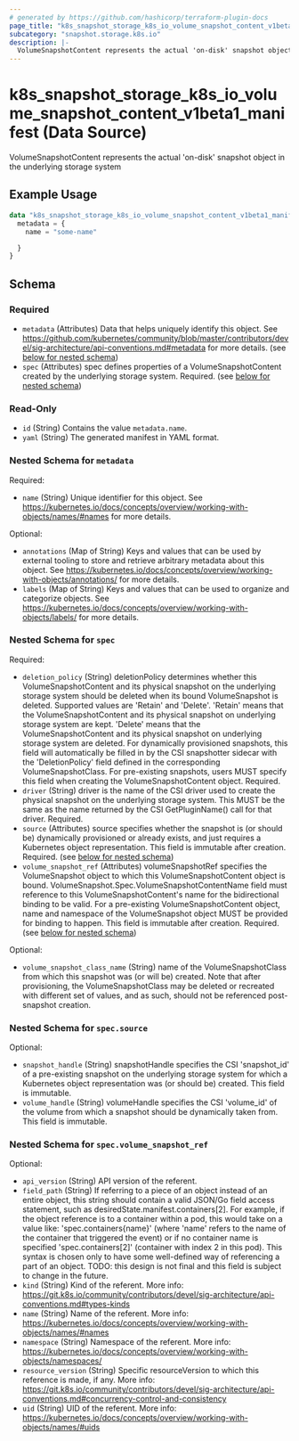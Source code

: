 ```yaml
---
# generated by https://github.com/hashicorp/terraform-plugin-docs
page_title: "k8s_snapshot_storage_k8s_io_volume_snapshot_content_v1beta1_manifest Data Source - terraform-provider-k8s"
subcategory: "snapshot.storage.k8s.io"
description: |-
  VolumeSnapshotContent represents the actual 'on-disk' snapshot object in the underlying storage system
---
```


# k8s_snapshot_storage_k8s_io_volume_snapshot_content_v1beta1_manifest (Data Source)

VolumeSnapshotContent represents the actual 'on-disk' snapshot object in the underlying storage system

## Example Usage

```terraform
data "k8s_snapshot_storage_k8s_io_volume_snapshot_content_v1beta1_manifest" "example" {
  metadata = {
    name = "some-name"

  }
}
```

<!-- schema generated by tfplugindocs -->
## Schema

### Required

- `metadata` (Attributes) Data that helps uniquely identify this object. See https://github.com/kubernetes/community/blob/master/contributors/devel/sig-architecture/api-conventions.md#metadata for more details. (see [below for nested schema](#nestedatt--metadata))
- `spec` (Attributes) spec defines properties of a VolumeSnapshotContent created by the underlying storage system. Required. (see [below for nested schema](#nestedatt--spec))

### Read-Only

- `id` (String) Contains the value `metadata.name`.
- `yaml` (String) The generated manifest in YAML format.

<a id="nestedatt--metadata"></a>
### Nested Schema for `metadata`

Required:

- `name` (String) Unique identifier for this object. See https://kubernetes.io/docs/concepts/overview/working-with-objects/names/#names for more details.

Optional:

- `annotations` (Map of String) Keys and values that can be used by external tooling to store and retrieve arbitrary metadata about this object. See https://kubernetes.io/docs/concepts/overview/working-with-objects/annotations/ for more details.
- `labels` (Map of String) Keys and values that can be used to organize and categorize objects. See https://kubernetes.io/docs/concepts/overview/working-with-objects/labels/ for more details.


<a id="nestedatt--spec"></a>
### Nested Schema for `spec`

Required:

- `deletion_policy` (String) deletionPolicy determines whether this VolumeSnapshotContent and its physical snapshot on the underlying storage system should be deleted when its bound VolumeSnapshot is deleted. Supported values are 'Retain' and 'Delete'. 'Retain' means that the VolumeSnapshotContent and its physical snapshot on underlying storage system are kept. 'Delete' means that the VolumeSnapshotContent and its physical snapshot on underlying storage system are deleted. For dynamically provisioned snapshots, this field will automatically be filled in by the CSI snapshotter sidecar with the 'DeletionPolicy' field defined in the corresponding VolumeSnapshotClass. For pre-existing snapshots, users MUST specify this field when creating the  VolumeSnapshotContent object. Required.
- `driver` (String) driver is the name of the CSI driver used to create the physical snapshot on the underlying storage system. This MUST be the same as the name returned by the CSI GetPluginName() call for that driver. Required.
- `source` (Attributes) source specifies whether the snapshot is (or should be) dynamically provisioned or already exists, and just requires a Kubernetes object representation. This field is immutable after creation. Required. (see [below for nested schema](#nestedatt--spec--source))
- `volume_snapshot_ref` (Attributes) volumeSnapshotRef specifies the VolumeSnapshot object to which this VolumeSnapshotContent object is bound. VolumeSnapshot.Spec.VolumeSnapshotContentName field must reference to this VolumeSnapshotContent's name for the bidirectional binding to be valid. For a pre-existing VolumeSnapshotContent object, name and namespace of the VolumeSnapshot object MUST be provided for binding to happen. This field is immutable after creation. Required. (see [below for nested schema](#nestedatt--spec--volume_snapshot_ref))

Optional:

- `volume_snapshot_class_name` (String) name of the VolumeSnapshotClass from which this snapshot was (or will be) created. Note that after provisioning, the VolumeSnapshotClass may be deleted or recreated with different set of values, and as such, should not be referenced post-snapshot creation.

<a id="nestedatt--spec--source"></a>
### Nested Schema for `spec.source`

Optional:

- `snapshot_handle` (String) snapshotHandle specifies the CSI 'snapshot_id' of a pre-existing snapshot on the underlying storage system for which a Kubernetes object representation was (or should be) created. This field is immutable.
- `volume_handle` (String) volumeHandle specifies the CSI 'volume_id' of the volume from which a snapshot should be dynamically taken from. This field is immutable.


<a id="nestedatt--spec--volume_snapshot_ref"></a>
### Nested Schema for `spec.volume_snapshot_ref`

Optional:

- `api_version` (String) API version of the referent.
- `field_path` (String) If referring to a piece of an object instead of an entire object, this string should contain a valid JSON/Go field access statement, such as desiredState.manifest.containers[2]. For example, if the object reference is to a container within a pod, this would take on a value like: 'spec.containers{name}' (where 'name' refers to the name of the container that triggered the event) or if no container name is specified 'spec.containers[2]' (container with index 2 in this pod). This syntax is chosen only to have some well-defined way of referencing a part of an object. TODO: this design is not final and this field is subject to change in the future.
- `kind` (String) Kind of the referent. More info: https://git.k8s.io/community/contributors/devel/sig-architecture/api-conventions.md#types-kinds
- `name` (String) Name of the referent. More info: https://kubernetes.io/docs/concepts/overview/working-with-objects/names/#names
- `namespace` (String) Namespace of the referent. More info: https://kubernetes.io/docs/concepts/overview/working-with-objects/namespaces/
- `resource_version` (String) Specific resourceVersion to which this reference is made, if any. More info: https://git.k8s.io/community/contributors/devel/sig-architecture/api-conventions.md#concurrency-control-and-consistency
- `uid` (String) UID of the referent. More info: https://kubernetes.io/docs/concepts/overview/working-with-objects/names/#uids
